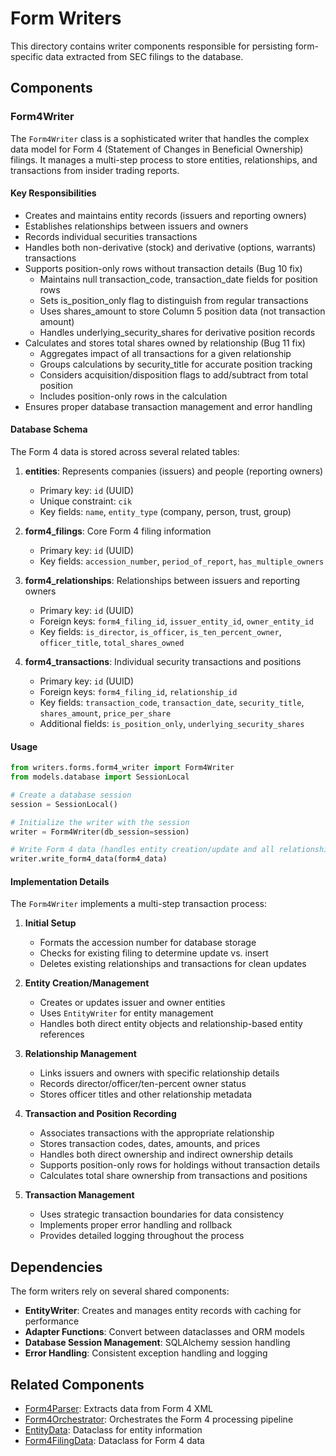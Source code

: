 # Form Writers

This directory contains writer components responsible for persisting form-specific data extracted from SEC filings to the database.

## Components

### Form4Writer

The `Form4Writer` class is a sophisticated writer that handles the complex data model for Form 4 (Statement of Changes in Beneficial Ownership) filings. It manages a multi-step process to store entities, relationships, and transactions from insider trading reports.

#### Key Responsibilities

- Creates and maintains entity records (issuers and reporting owners)
- Establishes relationships between issuers and owners
- Records individual securities transactions
- Handles both non-derivative (stock) and derivative (options, warrants) transactions
- Supports position-only rows without transaction details (Bug 10 fix)
  - Maintains null transaction_code, transaction_date fields for position rows
  - Sets is_position_only flag to distinguish from regular transactions
  - Uses shares_amount to store Column 5 position data (not transaction amount)
  - Handles underlying_security_shares for derivative position records
- Calculates and stores total shares owned by relationship (Bug 11 fix)
  - Aggregates impact of all transactions for a given relationship
  - Groups calculations by security_title for accurate position tracking
  - Considers acquisition/disposition flags to add/subtract from total position
  - Includes position-only rows in the calculation
- Ensures proper database transaction management and error handling

#### Database Schema

The Form 4 data is stored across several related tables:

1. **entities**: Represents companies (issuers) and people (reporting owners)
   - Primary key: `id` (UUID)
   - Unique constraint: `cik`
   - Key fields: `name`, `entity_type` (company, person, trust, group)

2. **form4_filings**: Core Form 4 filing information
   - Primary key: `id` (UUID)
   - Key fields: `accession_number`, `period_of_report`, `has_multiple_owners`

3. **form4_relationships**: Relationships between issuers and reporting owners
   - Primary key: `id` (UUID)
   - Foreign keys: `form4_filing_id`, `issuer_entity_id`, `owner_entity_id`
   - Key fields: `is_director`, `is_officer`, `is_ten_percent_owner`, `officer_title`, `total_shares_owned`

4. **form4_transactions**: Individual security transactions and positions
   - Primary key: `id` (UUID)
   - Foreign keys: `form4_filing_id`, `relationship_id`
   - Key fields: `transaction_code`, `transaction_date`, `security_title`, `shares_amount`, `price_per_share`
   - Additional fields: `is_position_only`, `underlying_security_shares`

#### Usage

```python
from writers.forms.form4_writer import Form4Writer
from models.database import SessionLocal

# Create a database session
session = SessionLocal()

# Initialize the writer with the session
writer = Form4Writer(db_session=session)

# Write Form 4 data (handles entity creation/update and all relationships)
writer.write_form4_data(form4_data)
```

#### Implementation Details

The `Form4Writer` implements a multi-step transaction process:

1. **Initial Setup**
   - Formats the accession number for database storage
   - Checks for existing filing to determine update vs. insert
   - Deletes existing relationships and transactions for clean updates

2. **Entity Creation/Management**
   - Creates or updates issuer and owner entities
   - Uses `EntityWriter` for entity management
   - Handles both direct entity objects and relationship-based entity references

3. **Relationship Management**
   - Links issuers and owners with specific relationship details
   - Records director/officer/ten-percent owner status
   - Stores officer titles and other relationship metadata

4. **Transaction and Position Recording**
   - Associates transactions with the appropriate relationship
   - Stores transaction codes, dates, amounts, and prices
   - Handles both direct ownership and indirect ownership details
   - Supports position-only rows for holdings without transaction details
   - Calculates total share ownership from transactions and positions

5. **Transaction Management**
   - Uses strategic transaction boundaries for data consistency
   - Implements proper error handling and rollback
   - Provides detailed logging throughout the process

## Dependencies

The form writers rely on several shared components:

- **EntityWriter**: Creates and manages entity records with caching for performance
- **Adapter Functions**: Convert between dataclasses and ORM models
- **Database Session Management**: SQLAlchemy session handling
- **Error Handling**: Consistent exception handling and logging

## Related Components

- [Form4Parser](../../parsers/forms/form4_parser.py): Extracts data from Form 4 XML
- [Form4Orchestrator](../../orchestrators/forms/form4_orchestrator.py): Orchestrates the Form 4 processing pipeline
- [EntityData](../../models/dataclasses/entity.py): Dataclass for entity information
- [Form4FilingData](../../models/dataclasses/forms/form4_filing.py): Dataclass for Form 4 data